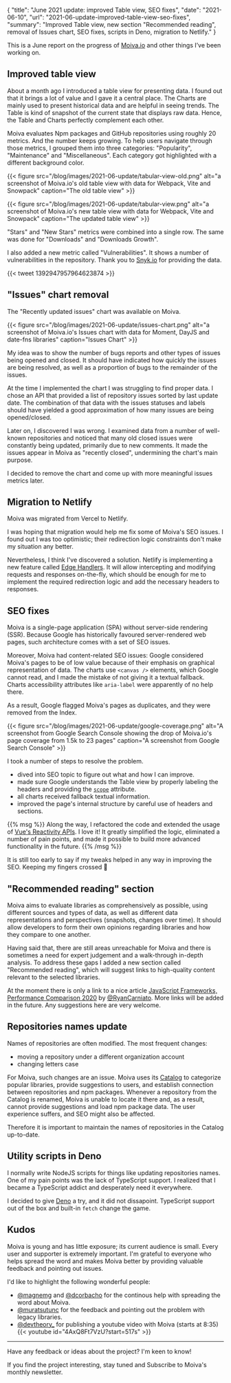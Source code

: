 {
    "title": "June 2021 update: improved Table view, SEO fixes",
    "date": "2021-06-10",
    "url": "2021-06-update-improved-table-view-seo-fixes",
    "summary": "Improved Table view, new section \"Recommended reading\", removal of Issues chart, SEO fixes, scripts in Deno, migration to Netlify."
}

This is a June report on the progress of [Moiva.io](http://moiva.io) and other things I’ve been working on.

## Improved table view
About a month ago I introduced a table view for presenting data. I found out that it brings a lot of value and I gave it a central place. The Charts are mainly used to present historical data and are helpful in seeing trends. The Table is kind of snapshot of the current state that displays raw data. Hence, the Table and Charts perfectly complement each other.

Moiva evaluates Npm packages and GitHub repositories using roughly 20 metrics. And the number keeps growing. To help users navigate through those metrics, I grouped them into three categories: "Popularity", "Maintenance" and "Miscellaneous". Each category got highlighted with a different background color.

{{< figure src="/blog/images/2021-06-update/tabular-view-old.png" alt="a screenshot of Moiva.io's old table view with data for Webpack, Vite and Snowpack" caption="The old table view" >}}

{{< figure src="/blog/images/2021-06-update/tabular-view.png" alt="a screenshot of Moiva.io's new table view with data for Webpack, Vite and Snowpack" caption="The updated table view" >}}

"Stars" and "New Stars" metrics were combined into a single row. The same was done for "Downloads" and "Downloads Growth".

I also added a new metric called "Vulnerabilities". It shows a number of vulnerabilities in the repository. Thank you to [Snyk.io](https://snyk.io/) for providing the data.

{{< tweet 1392947957964623874 >}}

## "Issues" chart removal
The "Recently updated issues" chart was available on Moiva.

{{< figure src="/blog/images/2021-06-update/issues-chart.png" alt="a screenshot of Moiva.io's Issues chart with data for Moment, DayJS and date-fns libraries" caption="Issues Chart" >}}

My idea was to show the number of bugs reports and other types of issues being opened and closed. It should have indicated how quickly the issues are being resolved, as well as a proportion of bugs to the remainder of the issues.

At the time I implemented the chart I was struggling to find proper data. I chose an API that provided a list of repository issues sorted by last update date. The combination of that data with the issues statuses and labels should have yielded a good approximation of how many issues are being opened/closed.

Later on, I discovered I was wrong. I examined data from a number of well-known repositories and noticed that many old closed issues were constantly being updated, primarily due to new comments. It made the issues appear in Moiva as "recently closed", undermining the chart's main purpose.

I decided to remove the chart and come up with more meaningful issues metrics later.

## Migration to Netlify
Moiva was migrated from Vercel to Netlify.

I was hoping that migration would help me fix some of Moiva's SEO issues. I found out I was too optimistic; their redirection logic constraints don't make my situation any better.

Nevertheless, I think I've discovered a solution. Netlify is implementing a new feature called [Edge Handlers](https://docs.netlify.com/routing/edge-handlers/). It will allow intercepting and modifying requests and responses on-the-fly, which should be enough for me to implement the required redirection logic and add the necessary headers to responses.

## SEO fixes
Moiva is a single-page application (SPA) without server-side rendering (SSR). Because Google has historically favoured server-rendered web pages, such architecture comes with a set of SEO issues.

Moreover, Moiva had content-related SEO issues: Google considered Moiva's pages to be of low value because of their emphasis on graphical representation of data. The charts use `<canvas />` elements, which Google cannot read, and I made the mistake of not giving it a textual fallback. Charts accessibility attributes like `aria-label` were apparently of no help there.

As a result, Google flagged Moiva's pages as duplicates, and they were removed from the Index.

{{< figure src="/blog/images/2021-06-update/google-coverage.png" alt="A screenshot from Google Search Console showing the drop of Moiva.io's page coverage from 1.5k to 23 pages" caption="A screenshot from Google Search Console" >}}

I took a number of steps to resolve the problem.

- dived into SEO topic to figure out what and how I can improve.
- made sure Google understands the Table view by properly labeling the headers and providing the [`scope`](https://developer.mozilla.org/en-US/docs/Learn/HTML/Tables/Advanced#the_scope_attribute) attribute.
- all charts received fallback textual information.
- improved the page's internal structure by careful use of headers and sections.

{{% msg %}}
Along the way, I refactored the code and extended the usage of [Vue's Reactivity APIs](https://v3.vuejs.org/api/basic-reactivity.html). I love it! It greatly simplified the logic, eliminated a number of pain points, and made it possible to build more advanced functionality in the future.
{{% /msg %}}

It is still too early to say if my tweaks helped in any way in improving the SEO. Keeping my fingers crossed 🤞

## "Recommended reading" section
Moiva aims to evaluate libraries as comprehensively as possible, using different sources and types of data, as well as different data representations and perspectives (snapshots, changes over time). It should allow developers to form their own opinions regarding libraries and how they compare to one another.

Having said that, there are still areas unreachable for Moiva and there is sometimes a need for expert judgement and a walk-through in-depth analysis. To address these gaps I added a new section called "Recommended reading", which will suggest links to high-quality content relevant to the selected libraries.

At the moment there is only a link to a nice article [JavaScript Frameworks, Performance Comparison 2020](https://javascript.plainenglish.io/javascript-frameworks-performance-comparison-2020-cd881ac21fce) by [@RyanCarniato](https://twitter.com/RyanCarniato). More links will be added in the future. Any suggestions here are very welcome.

## Repositories names update
Names of repositories are often modified. The most frequent changes:
- moving a repository under a different organization account
- changing letters case

For Moiva, such changes are an issue. 
Moiva uses its [Catalog](https://moiva.io/catalog/) to categorize popular libraries, provide suggestions to users, and establish connection between repositories and npm packages.
Whenever a repository from the Catalog is renamed, Moiva is unable to locate it there and, as a result, cannot provide suggestions and load npm package data.
The user experience suffers, and SEO might also be affected.

Therefore it is important to maintain the names of repositories in the Catalog up-to-date.

## Utility scripts in Deno
I normally write NodeJS scripts for things like updating repositories names. One of my pain points was the lack of TypeScript support. I realized that I became a TypeScript addict and desperately need it everywhere. 

I decided to give [Deno](https://deno.land/) a try, and it did not dissapoint. TypeScript support out of the box and built-in `fetch` change the game.

## Kudos
Moiva is young and has little exposure; its current audience is small. Every user and supporter is extremely important. I'm grateful to everyone who helps spread the word and makes Moiva better by providing valuable feedback and pointing out issues. 

I'd like to highlight the following wonderful people:
- [@magnemg](https://twitter.com/magnemg) and [@dcorbacho](https://twitter.com/dcorbacho) for the continous help with spreading the word about Moiva.
- [@muratsutunc](https://twitter.com/muratsutunc) for the feedback and pointing out the problem with legacy libraries.
- [@devtheory_](https://twitter.com/devtheory_) for publishing a youtube video with Moiva (starts at 8:35)
{{< youtube id="4AxQ8Ft7VzU?start=517s" >}}


---

Have any feedback or ideas about the project? I'm keen to know!

If you find the project interesting, stay tuned and Subscribe to Moiva's monthly newsletter.
